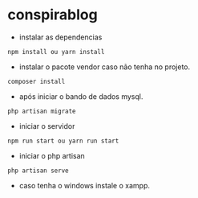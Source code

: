 # conspirablog

* instalar as dependencias 

```
npm install ou yarn install

```

* instalar o pacote vendor caso não tenha no projeto.

```
composer install
```

* após iniciar o bando de dados mysql.

```
php artisan migrate
```

* iniciar o servidor

```
npm run start ou yarn run start
```

* iniciar o php artisan

```
php artisan serve
```

* caso tenha o windows instale o xampp.